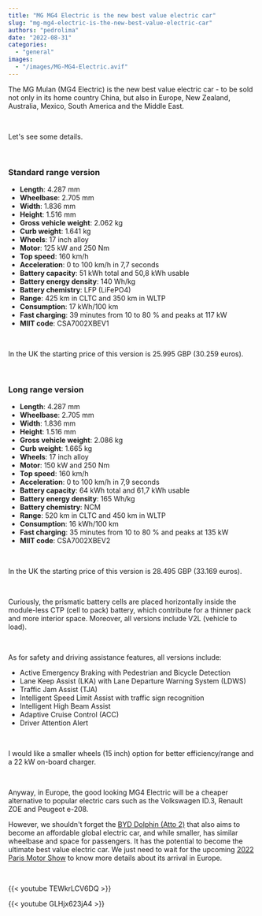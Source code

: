 ```yaml
---
title: "MG MG4 Electric is the new best value electric car"
slug: "mg-mg4-electric-is-the-new-best-value-electric-car"
authors: "pedrolima"
date: "2022-08-31"
categories: 
  - "general"
images: 
  - "/images/MG-MG4-Electric.avif"
---
```


The MG Mulan (MG4 Electric) is the new best value electric car - to be sold not only in its home country China, but also in Europe, New Zealand, Australia, Mexico, South America and the Middle East.

 

Let's see some details.

 

### Standard range version

- **Length**: 4.287 mm
- **Wheelbase**: 2.705 mm
- **Width**: 1.836 mm
- **Height**: 1.516 mm
- **Gross vehicle weight**: 2.062 kg
- **Curb weight**: 1.641 kg
- **Wheels**: 17 inch alloy
- **Motor**: 125 kW and 250 Nm
- **Top speed**: 160 km/h
- **Acceleration**: 0 to 100 km/h in 7,7 seconds
- **Battery capacity**: 51 kWh total and 50,8 kWh usable
- **Battery energy density**: 140 Wh/kg
- **Battery chemistry**: LFP (LiFePO4)
- **Range**: 425 km in CLTC and 350 km in WLTP
- **Consumption**: 17 kWh/100 km
- **Fast charging**: 39 minutes from 10 to 80 % and peaks at 117 kW
- **MIIT code**: CSA7002XBEV1

 

In the UK the starting price of this version is 25.995 GBP (30.259 euros).

 

### Long range version

- **Length**: 4.287 mm
- **Wheelbase**: 2.705 mm
- **Width**: 1.836 mm
- **Height**: 1.516 mm
- **Gross vehicle weight**: 2.086 kg
- **Curb weight**: 1.665 kg
- **Wheels**: 17 inch alloy
- **Motor**: 150 kW and 250 Nm
- **Top speed**: 160 km/h
- **Acceleration**: 0 to 100 km/h in 7,9 seconds
- **Battery capacity**: 64 kWh total and 61,7 kWh usable
- **Battery energy density**: 165 Wh/kg
- **Battery chemistry**: NCM
- **Range**: 520 km in CLTC and 450 km in WLTP
- **Consumption**: 16 kWh/100 km
- **Fast charging**: 35 minutes from 10 to 80 % and peaks at 135 kW
- **MIIT code**: CSA7002XBEV2

 

In the UK the starting price of this version is 28.495 GBP (33.169 euros).

 

Curiously, the prismatic battery cells are placed horizontally inside the module-less CTP (cell to pack) battery, which contribute for a thinner pack and more interior space. Moreover, all versions include V2L (vehicle to load).

 

As for safety and driving assistance features, all versions include:

- Active Emergency Braking with Pedestrian and Bicycle Detection
- Lane Keep Assist (LKA) with Lane Departure Warning System (LDWS)
- Traffic Jam Assist (TJA)
- Intelligent Speed Limit Assist with traffic sign recognition
- Intelligent High Beam Assist
- Adaptive Cruise Control (ACC)
- Driver Attention Alert

 

I would like a smaller wheels (15 inch) option for better efficiency/range and a 22 kW on-board charger.

 

Anyway, in Europe, the good looking MG4 Electric will be a cheaper alternative to popular electric cars such as the Volkswagen ID.3, Renault ZOE and Peugeot e-208.

However, we shouldn't forget the [BYD Dolphin (Atto 2)](/2021/08/13/byd-dolphin-is-now-available-to-pre-order/) that also aims to become an affordable global electric car, and while smaller, has similar wheelbase and space for passengers. It has the potential to become the ultimate best value electric car. We just need to wait for the upcoming [2022 Paris Motor Show](/2022/07/28/byd-will-be-present-at-the-2022-paris-motor-show/) to know more details about its arrival in Europe.

 

{{< youtube TEWkrLCV6DQ >}}

{{< youtube GLHjx623jA4 >}}
